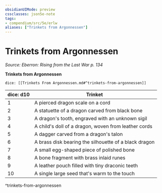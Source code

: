 ```yaml
---
obsidianUIMode: preview
cssclasses: json5e-note
tags:
- compendium/src/5e/erlw
aliases: ["Trinkets from Argonnessen"]
---
```

# Trinkets from Argonnessen
*Source: Eberron: Rising from the Last War p. 134* 

**Trinkets from Argonnessen**

`dice: [[Trinkets From Argonnessen.md#^trinkets-from-argonnessen]]`

| dice: d10 | Trinket |
|-----------|---------|
| 1 | A pierced dragon scale on a cord |
| 2 | A statuette of a dragon carved from black bone |
| 3 | A dragon's tooth, engraved with an unknown sigil |
| 4 | A child's doll of a dragon, woven from leather cords |
| 5 | A dagger carved from a dragon's talon |
| 6 | A brass disk bearing the silhouette of a black dragon |
| 7 | A small egg-shaped piece of polished bone |
| 8 | A bone fragment with brass inlaid runes |
| 9 | A leather pouch filled with tiny draconic teeth |
| 10 | A single large seed that's warm to the touch |
^trinkets-from-argonnessen